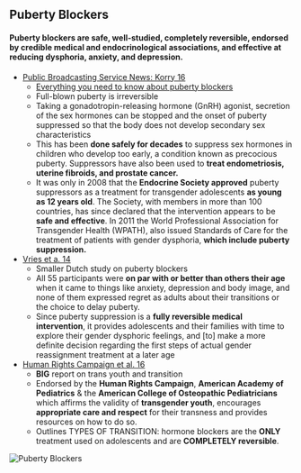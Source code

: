 ## Puberty Blockers
#### Puberty blockers are safe, well-studied, completely reversible, endorsed by credible medical and endocrinological associations, and effective at reducing dysphoria, anxiety, and depression.

*   [Public Broadcasting Service News: Korry 16](https://www.pbs.org/newshour/nation/puberty-blockers-may-improve-mental-health-transgender-adolescents)
    *   <span style="text-decoration:underline;">Everything you need to know about puberty blockers</span> 
    *   Full-blown puberty is irreversible
    *   Taking a gonadotropin-releasing hormone (GnRH) agonist, secretion of the sex hormones can be stopped and the onset of puberty suppressed so that the body does not develop secondary sex characteristics
    *   This has been **done safely for decades** to suppress sex hormones in children who develop too early, a condition known as precocious puberty. Suppressors have also been used to **treat endometriosis, uterine fibroids, and prostate cancer.**
    *   It was only in 2008 that the **Endocrine Society approved** puberty suppressors as a treatment for transgender adolescents **as young as 12 years old**. The Society, with members in more than 100 countries, has since declared that the intervention appears to be **safe and effective**.  In 2011 the World Professional Association for Transgender Health (WPATH), also issued Standards of Care for the treatment of patients with gender dysphoria, **which include puberty suppression.**
*   [Vries et a. 14](https://pediatrics.aappublications.org/content/early/2014/09/02/peds.2013-2958?sso=1&sso_redirect_count=1&nfstatus=401&nftoken=00000000-0000-0000-0000-000000000000&nfstatusdescription=ERROR%3a+No+local+token)
    *   Smaller Dutch study on puberty blockers
    *   All 55 participants were **on par with or better than others their age** when it came to things like anxiety, depression and body image, and none of them expressed regret as adults about their transitions or the choice to delay puberty.
    *   Since puberty suppression is a **fully reversible medical intervention**, it provides adolescents and their families with time to explore their gender dysphoric feelings, and [to] make a more definite decision regarding the first steps of actual gender reassignment treatment at a later age
*   [Human Rights Campaign et al. 16](https://assets2.hrc.org/files/documents/SupportingCaringforTransChildren.pdf)
    *   **BIG** report on trans youth and transition
    *   Endorsed by the **Human Rights Campaign**, **American Academy of Pediatrics** & the **American College of Osteopathic Pediatricians** which affirms the validity of **transgender youth**, encourages **appropriate care and respect** for their transness and provides resources on how to do so.
    *   Outlines TYPES OF TRANSITION: hormone blockers are the **ONLY** treatment used on adolescents and are **COMPLETELY reversible**.

![Puberty Blockers](https://github.com/NB419/source-library/blob/master/images/puberty_blockers.png)
